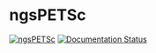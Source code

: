 # ngsPETSc
[![ngsPETSc](https://github.com/UZerbinati/ngsPETSc/actions/workflows/ngsPETSc.yml/badge.svg)](https://github.com/UZerbinati/ngsPETSc/actions/workflows/ngsPETSc.yml)
[![Documentation Status](https://readthedocs.org/projects/ngspetsc/badge/?version=latest)](https://ngspetsc.readthedocs.io/en/latest/?badge=latest)
